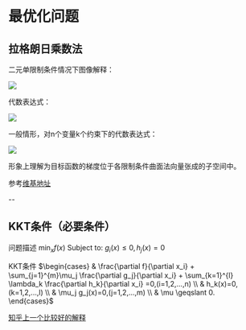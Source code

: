 # 最优化问题

## 拉格朗日乘数法

二元单限制条件情况下图像解释：

![](https://upload.wikimedia.org/wikipedia/commons/f/fa/Lagrange_multiplier.png)

代数表达式：

![](https://wikimedia.org/api/rest_v1/media/math/render/svg/f259cf90f0f7b7b4714e64dbd1b82071757fd4d9)

一般情形，对n个变量k个约束下的代数表达式：

![](https://wikimedia.org/api/rest_v1/media/math/render/svg/8e0d0b20a1c96d8b46361916d2b2e5f04aa2d64a)

形象上理解为目标函数的梯度位于各限制条件曲面法向量张成的子空间中。

参考[维基地址](https://zh.wikipedia.org/wiki/%E6%8B%89%E6%A0%BC%E6%9C%97%E6%97%A5%E4%B9%98%E6%95%B0)

--

## KKT条件（必要条件）

问题描述
$\min_x f(x)$ Subject to: $g_i(x) \leq 0, h_j(x) = 0$

KKT条件
$\begin{cases}
 & \frac{\partial f}{\partial x_i} + \sum_{j=1}^{m}\mu_j \frac{\partial g_j}{\partial x_i} + \sum_{k=1}^{l} \lambda_k \frac{\partial h_k}{\partial x_i} =0,(i=1,2,...,n) \\ 
 & h_k(x)=0,(k=1,2,...,l) \\ 
 & \mu_j g_j(x)=0,(j=1,2,...,m) \\ 
 & \mu \geqslant 0.
\end{cases}$

[知乎上一个比较好的解释](https://zhuanlan.zhihu.com/p/26514613)

